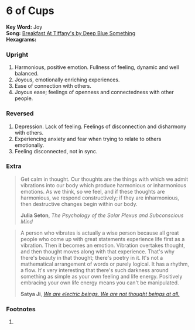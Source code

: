 # 6 of Cups

**Key Word:** Joy  
**Song:** [Breakfast At Tiffany's by Deep Blue Something](https://www.youtube.com/watch?v=1ClCpfeIELw)  
**Hexagrams:** 



### Upright

1) Harmonious, positive emotion. Fullness of feeling, dynamic and well balanced.
2) Joyous, emotionally enriching experiences.
3) Ease of connection with others.
4) Joyous ease; feelings of openness and connectedness with other people.



### Reversed

1) Depression. Lack of feeling. Feelings of disconnection and disharmony with others.
2) Experiencing anxiety and fear when trying to relate to others emotionally.
3) Feeling disconnected, not in sync.



### Extra

>Get calm in thought. Our thoughts are the things with which we admit vibrations into our body which produce harmonious or inharmonious emotions. As we think, so we feel, and if these thoughts are harmonious, we respond constructively; if they are inharmonious, then destructive changes begin within our body.
>
>**Julia Seton**, *The Psychology of the Solar Plexus and Subconscious Mind*

>A person who vibrates is actually a wise person because all great people who come up with great statements experience life first as a vibration. Then it becomes an emotion. Vibration overtakes thought, and then thought moves along with that experience. That's why there's beauty in that thought; there's poetry in it. It's not a mathematical arrangement of words or purely logical. It has a rhythm, a flow. It's very interesting that there's such darkness around something as simple as your own feeling and life energy. Positively embracing your own life energy means you can't be manipulated.
>
>**Satya Ji**, [*We are electric beings. We are not thought beings at all.*](https://www.youtube.com/watch?v=1-YYuhyN910)

### Footnotes

1. 


